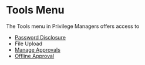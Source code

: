[title]: # (Tools Menu)
[tags]: # (details)
[priority]: # (1)
# Tools Menu

The Tools menu in Privilege Managers offers access to

* [Password Disclosure](pw-disclosure.md)
* File Upload
* [Manage Approvals](../app-control/policies/examples/approval/helpdesk.md)
* [Offline Approval](../app-control/policies/examples/approval/offline_approval.md)
